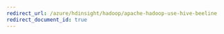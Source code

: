 ```yaml
---
redirect_url: /azure/hdinsight/hadoop/apache-hadoop-use-hive-beeline
redirect_document_id: true
---
```

